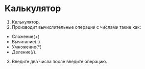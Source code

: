 # Калькулятор

1. Калькулятор.
2. Производит вычислительные операции с числами такие как:
* Сложение(+)
* Вычитание(-)
* Умножение(*)
* Деление(/). 
3. Введите два числа после введите операцию.
